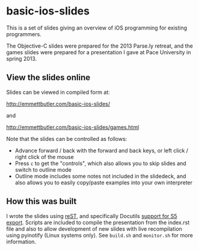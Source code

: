 # basic-ios-slides

This is a set of slides giving an overview of iOS programming for existing programmers.

The Objective-C slides were prepared for the 2013 Parse.ly retreat, and the games slides were prepared for a presentation I gave at Pace University in spring 2013.

## View the slides online

Slides can be viewed in compiled form at:

http://emmettbutler.com/basic-ios-slides/

and

http://emmettbutler.com/basic-ios-slides/games.html

Note that the slides can be controlled as follows:

 * Advance forward / back with the forward and back keys, or left click / right click of the mouse
 * Press `c` to get the "controls", which also allows you to skip slides and switch to outline mode
 * Outline mode includes some notes not included in the slidedeck, and also allows you to easily copy/paste examples into your own interpreter

## How this was built

I wrote the slides using [reST](http://docutils.sourceforge.net/rst.html), and specifically Docutils [support for S5 export](http://docutils.sourceforge.net/docs/user/slide-shows.html). Scripts are included to compile the presentation from the index.rst file and also to allow development of new slides with live recompilation using pyinotify (Linux systems only). See `build.sh` and `monitor.sh` for more information.
